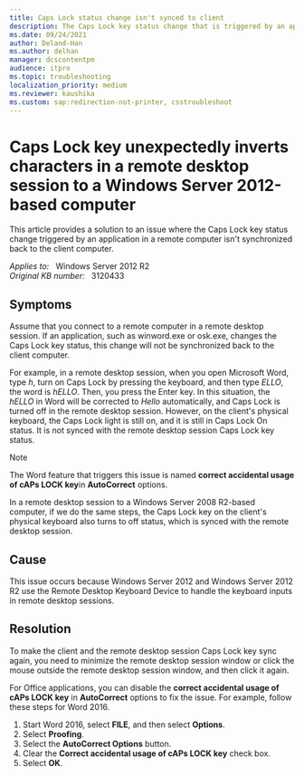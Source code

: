 ```yaml
---
title: Caps Lock status change isn't synced to client
description: The Caps Lock key status change that is triggered by an application in a remote desktop session will not be synced back to the client computer.
ms.date: 09/24/2021
author: Deland-Han
ms.author: delhan
manager: dcscontentpm
audience: itpro
ms.topic: troubleshooting
localization_priority: medium
ms.reviewer: kaushika
ms.custom: sap:redirection-not-printer, csstroubleshoot
---
```

# Caps Lock key unexpectedly inverts characters in a remote desktop session to a Windows Server 2012-based computer

This article provides a solution to an issue where the Caps Lock key status change triggered by an application in a remote computer isn't synchronized back to the client computer.

_Applies to:_ &nbsp; Windows Server 2012 R2  
_Original KB number:_ &nbsp; 3120433

## Symptoms

Assume that you connect to a remote computer in a remote desktop session. If an application, such as winword.exe or osk.exe, changes the Caps Lock key status, this change will not be synchronized back to the client computer.

For example, in a remote desktop session, when you open Microsoft Word, type *h*, turn on Caps Lock by pressing the keyboard, and then type *ELLO*, the word is *hELLO*. Then, you press the Enter key. In this situation, the *hELLO* in Word will be corrected to *Hello* automatically, and Caps Lock is turned off in the remote desktop session. However, on the client's physical keyboard, the Caps Lock light is still on, and it is still in Caps Lock On status. It is not synced with the remote desktop session Caps Lock key status.

> [!NOTE]
> The Word feature that triggers this issue is named **correct accidental usage of cAPs LOCK key**in **AutoCorrect** options.

In a remote desktop session to a Windows Server 2008 R2-based computer, if we do the same steps, the Caps Lock key on the client's physical keyboard also turns to off status, which is synced with the remote desktop session.

## Cause

This issue occurs because Windows Server 2012 and Windows Server 2012 R2 use the Remote Desktop Keyboard Device to handle the keyboard inputs in remote desktop sessions.

## Resolution

To make the client and the remote desktop session Caps Lock key sync again, you need to minimize the remote desktop session window or click the mouse outside the remote desktop session window, and then click it again.

For Office applications, you can disable the **correct accidental usage of cAPs LOCK key** in **AutoCorrect** options to fix the issue. For example, follow these steps for Word 2016.

1. Start Word 2016, select **FILE**, and then select **Options**.
2. Select **Proofing**.
3. Select the **AutoCorrect Options** button.
4. Clear the **Correct accidental usage of cAPs LOCK key** check box.
5. Select **OK**.
